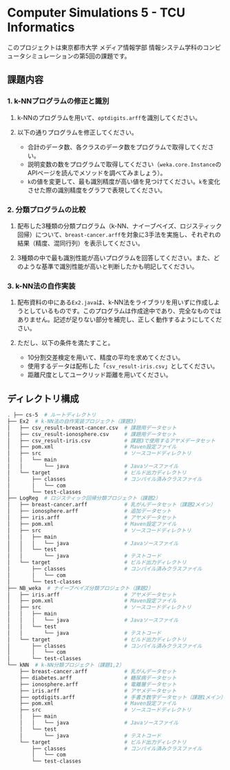 # Computer Simulations 5 - TCU Informatics

このプロジェクトは東京都市大学 メディア情報学部 情報システム学科のコンピュータシミュレーションの第5回の課題です。

## 課題内容

### 1. k-NNプログラムの修正と識別

1. k-NNのプログラムを用いて、`optdigits.arff`を識別してください。

2. 以下の通りプログラムを修正してください。
    * 合計のデータ数、各クラスのデータ数をプログラムで取得してください。
    * 説明変数の数をプログラムで取得してください（`weka.core.Instance`のAPIページを読んでメソッドを調べてみましょう）。
    * `k`の値を変更して、最も識別精度が高い値を見つけてください。`k`を変化させた際の識別精度をグラフで表現してください。

### 2. 分類プログラムの比較

1. 配布した3種類の分類プログラム（k-NN、ナイーブベイズ、ロジスティック回帰）について、`breast-cancer.arff`を対象に3手法を実施し、それぞれの結果（精度、混同行列）を表示してください。

2. 3種類の中で最も識別性能が高いプログラムを回答してください。また、どのような基準で識別性能が高いと判断したかも明記してください。

### 3. k-NN法の自作実装

1. 配布資料の中にある`Ex2.java`は、k-NN法をライブラリを用いずに作成しようとしているものです。このプログラムは作成途中であり、完全なものではありません。記述が足りない部分を補完し、正しく動作するようにしてください。

2. ただし、以下の条件を満たすこと。
    * 10分割交差検定を用いて、精度の平均を求めてください。
    * 使用するデータは配布した「`csv_result-iris.csv`」としてください。
    * 距離尺度としてユークリッド距離を用いてください。

## ディレクトリ構成

``` bash
. ├── cs-5  # ルートディレクトリ
├── Ex2  # k-NN法の自作実装プロジェクト（課題3）
│   ├── csv_result-breast-cancer.csv  # 課題用データセット
│   ├── csv_result-ionosphere.csv     # 課題用データセット
│   ├── csv_result-iris.csv           # 課題3で使用するアヤメデータセット
│   ├── pom.xml                       # Maven設定ファイル
│   ├── src                           # ソースコードディレクトリ
│   │   └── main
│   │       └── java                  # Javaソースファイル
│   └── target                        # ビルド出力ディレクトリ
│       ├── classes                   # コンパイル済みクラスファイル
│       │   └── com
│       └── test-classes
├── LogReg  # ロジスティック回帰分類プロジェクト（課題2）
│   ├── breast-cancer.arff            # 乳がんデータセット（課題2メイン）
│   ├── ionosphere.arff               # 追加データセット
│   ├── iris.arff                     # アヤメデータセット
│   ├── pom.xml                       # Maven設定ファイル
│   ├── src                           # ソースコードディレクトリ
│   │   ├── main
│   │   │   └── java                  # Javaソースファイル
│   │   └── test
│   │       └── java                  # テストコード
│   └── target                        # ビルド出力ディレクトリ
│       ├── classes                   # コンパイル済みクラスファイル
│       │   └── com
│       └── test-classes
├── NB_weka  # ナイーブベイズ分類プロジェクト（課題2）
│   ├── iris.arff                     # アヤメデータセット
│   ├── pom.xml                       # Maven設定ファイル
│   ├── src                           # ソースコードディレクトリ
│   │   ├── main
│   │   │   └── java                  # Javaソースファイル
│   │   └── test
│   │       └── java                  # テストコード
│   └── target                        # ビルド出力ディレクトリ
│       ├── classes                   # コンパイル済みクラスファイル
│       │   └── com
│       └── test-classes
└── kNN  # k-NN分類プロジェクト（課題1,2）
    ├── breast-cancer.arff            # 乳がんデータセット
    ├── diabetes.arff                 # 糖尿病データセット
    ├── ionosphere.arff               # 電離層データセット
    ├── iris.arff                     # アヤメデータセット
    ├── optdigits.arff                # 手書き数字データセット（課題1メイン）
    ├── pom.xml                       # Maven設定ファイル
    ├── src                           # ソースコードディレクトリ
    │   ├── main
    │   │   └── java                  # Javaソースファイル
    │   └── test
    │       └── java                  # テストコード
    └── target                        # ビルド出力ディレクトリ
        ├── classes                   # コンパイル済みクラスファイル
        │   └── com
        └── test-classes
```
